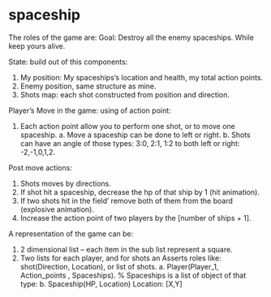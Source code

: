 # spaceship

The roles of the game are:
Goal: 
Destroy all the enemy spaceships. While keep yours alive.

State: build out of this components:
1.	My position: My spaceships’s location and health, my total action points. 
2.	Enemy position, same structure as mine.
3.	Shots map: each shot constructed from position and direction.

Player’s Move in the game: using of action point:
1.	Each action point allow you to perform one shot, or to move one spaceship.
a.	Move a spaceship can be done to left or right.
b.	Shots can have an angle of those types: 3:0, 2:1, 1:2 to both left or right:
-2,-1,0,1,2.

Post move actions:
1.	Shots moves by directions.
2.	If shot hit a spaceship, decrease the hp of that ship by 1 (hit animation).
3.	If two shots hit in the field’ remove both of them from the board (explosive animation). 
4.	Increase the action point of two players by the [number of ships + 1].

A representation of the game can be:
1.	2 dimensional list – each item in the sub list represent a square.
2.	Two lists for each player, and for shots an Asserts roles like: shot(Direction, Location), or list of shots.
a.	Player(Player_1, Action_points , Spaceships).  % Spaceships is a list of object of that  type:
b.	Spaceship(HP, Location)   Location: [X,Y] 
